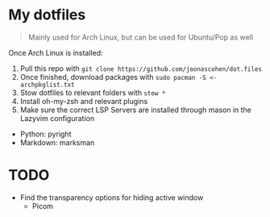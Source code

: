# My dotfiles
> Mainly used for Arch Linux, but can be used for Ubuntu/Pop as well

Once Arch Linux is installed:
1. Pull this repo with `git clone https://github.com/joonascohen/dot.files`
2. Once finished, download packages with `sudo pacman -S <- archpkglist.txt`
3. Stow dotfiles to relevant folders with `stow *`
4. Install oh-my-zsh and relevant plugins
5. Make sure the correct LSP Servers are installed through mason in the Lazyvim configuration
- Python: pyright
- Markdown: marksman

# TODO
- Find the transparency options for hiding active window
  - Picom
